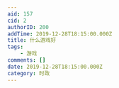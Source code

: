 ```yaml
---
aid: 157
cid: 2
authorID: 200
addTime: 2019-12-28T18:15:00.000Z
title: 什么游戏好
tags:
    - 游戏
comments: []
date: 2019-12-28T18:15:00.000Z
category: 时政
---
```



